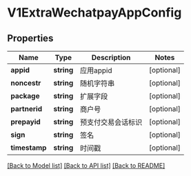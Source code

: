 # V1ExtraWechatpayAppConfig

## Properties
Name | Type | Description | Notes
------------ | ------------- | ------------- | -------------
**appid** | **string** | 应用appid | [optional] 
**noncestr** | **string** | 随机字符串 | [optional] 
**package** | **string** | 扩展字段 | [optional] 
**partnerid** | **string** | 商户号 | [optional] 
**prepayid** | **string** | 预支付交易会话标识 | [optional] 
**sign** | **string** | 签名 | [optional] 
**timestamp** | **string** | 时间戳 | [optional] 

[[Back to Model list]](../README.md#documentation-for-models) [[Back to API list]](../README.md#documentation-for-api-endpoints) [[Back to README]](../README.md)


